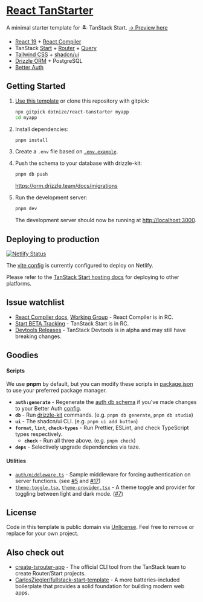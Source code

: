 # [React TanStarter](https://github.com/dotnize/react-tanstarter)

A minimal starter template for 🏝️ TanStack Start. [→ Preview here](https://tanstarter.nize.ph/)

- [React 19](https://react.dev) + [React Compiler](https://react.dev/learn/react-compiler)
- TanStack [Start](https://tanstack.com/start/latest) + [Router](https://tanstack.com/router/latest) + [Query](https://tanstack.com/query/latest)
- [Tailwind CSS](https://tailwindcss.com/) + [shadcn/ui](https://ui.shadcn.com/)
- [Drizzle ORM](https://orm.drizzle.team/) + PostgreSQL
- [Better Auth](https://www.better-auth.com/)

## Getting Started

1. [Use this template](https://github.com/new?template_name=react-tanstarter&template_owner=dotnize) or clone this repository with gitpick:

   ```bash
   npx gitpick dotnize/react-tanstarter myapp
   cd myapp
   ```

2. Install dependencies:

   ```bash
   pnpm install
   ```

3. Create a `.env` file based on [`.env.example`](./.env.example).

4. Push the schema to your database with drizzle-kit:

   ```bash
   pnpm db push
   ```

   https://orm.drizzle.team/docs/migrations

5. Run the development server:

   ```bash
   pnpm dev
   ```

   The development server should now be running at [http://localhost:3000](http://localhost:3000).

## Deploying to production

[![Netlify Status](https://api.netlify.com/api/v1/badges/543674a1-e85c-4f61-b9fc-ad4701aa1f84/deploy-status)](https://app.netlify.com/projects/react-tanstarter/deploys)

The [vite config](./vite.config.ts#L16-L17) is currently configured to deploy on Netlify.

Please refer to the [TanStack Start hosting docs](https://tanstack.com/start/latest/docs/framework/react/hosting) for deploying to other platforms.

## Issue watchlist

- [React Compiler docs](https://react.dev/learn/react-compiler), [Working Group](https://github.com/reactwg/react-compiler/discussions) - React Compiler is in RC.
- [Start BETA Tracking](https://github.com/TanStack/router/discussions/2863) - TanStack Start is in RC.
- [Devtools Releases](https://github.com/TanStack/devtools/releases) - TanStack Devtools is in alpha and may still have breaking changes.

## Goodies

#### Scripts

We use **pnpm** by default, but you can modify these scripts in [package.json](./package.json) to use your preferred package manager.

- **`auth:generate`** - Regenerate the [auth db schema](./src/lib/db/schema/auth.schema.ts) if you've made changes to your Better Auth [config](./src/lib/auth/auth.ts).
- **`db`** - Run [drizzle-kit](https://orm.drizzle.team/docs/kit-overview) commands. (e.g. `pnpm db generate`, `pnpm db studio`)
- **`ui`** - The shadcn/ui CLI. (e.g. `pnpm ui add button`)
- **`format`**, **`lint`**, **`check-types`** - Run Prettier, ESLint, and check TypeScript types respectively.
  - **`check`** - Run all three above. (e.g. `pnpm check`)
- **`deps`** - Selectively upgrade dependencies via taze.

#### Utilities

- [`auth/middleware.ts`](./src/lib/auth/middleware.ts) - Sample middleware for forcing authentication on server functions. (see [#5](https://github.com/dotnize/react-tanstarter/issues/5#issuecomment-2615905686) and [#17](https://github.com/dotnize/react-tanstarter/issues/17#issuecomment-2853482062))
- [`theme-toggle.tsx`](./src/components/theme-toggle.tsx), [`theme-provider.tsx`](./src/components/theme-provider.tsx) - A theme toggle and provider for toggling between light and dark mode. ([#7](https://github.com/dotnize/react-tanstarter/issues/7#issuecomment-3141530412))

## License

Code in this template is public domain via [Unlicense](./LICENSE). Feel free to remove or replace for your own project.

## Also check out

- [create-tsrouter-app](https://github.com/TanStack/create-tsrouter-app/tree/main/cli/create-tsrouter-app) - The official CLI tool from the TanStack team to create Router/Start projects.
- [CarlosZiegler/fullstack-start-template](https://github.com/CarlosZiegler/fullstack-start-template) - A more batteries-included boilerplate that provides a solid foundation for building modern web apps.
